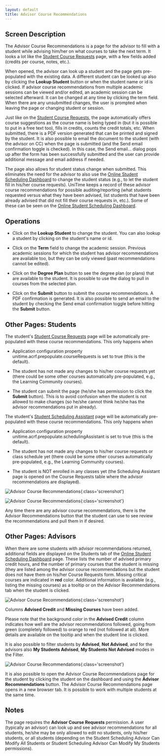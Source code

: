 ```yaml
---
layout: default
title: Advisor Course Recommendations
---
```



## Screen Description


 The Advisor Course Recommendations is a page for the advisor to fill with a student while advising him/her on what courses to take the next term. It looks a lot like the [Student Course Requests](student-course-requests) page, with a few fields added (credits per course, notes, etc.).


 When opened, the advisor can look up a student and the page gets pre-populated with the existing data. A different student can be looked up also by clicking the **Lookup Student** button or when the student name or id is clicked. If advisor course recommendations from multiple academic sessions can be viewed and/or edited, an academic session can be selected afterward. It can be changed at any time by clicking the term field. When there are any unsubmitted changes, the user is prompted when leaving the page or changing student or session.


 Just like on the [Student Course Requests](student-course-requests), the page automatically offers course suggestions as the course name is being typed in (but it is possible to put in a free text too), fills in credits, counts the credit totals, etc. When submitted, there is a PDF version generated that can be printed and signed by the student. It is also possible to email the document to the student (with the advisor on CC) when the page is submitted (and the Send email confirmation toggle is checked). In this case, the Send email... dialog pops up after the form has been successfully submitted and the user can provide additional message and email address if needed.


 The page also allows for student status change when submitted. This eliminates the need for the advisor to also use the [Online Student Scheduling Dashboard](online-student-scheduling-dashboard) to change the student status (e.g., to let the student fill in his/her course requests). UniTime keeps a record of these advisor course recommendations for possible auditing/reporting (what students requested versus what they have been advised, list students that have been already advised that did not fill their course requests in, etc.). Some of these can be seen on the [Online Student Scheduling Dashboard](online-student-scheduling-dashboard).

## Operations

* Click on the **Lookup Student** to change the student. You can also lookup a student by clicking on the student's name or id.

* Click on the **Term** field to change the academic session. Previous academic sessions for which the student has advisor recommendations are available too, but they can be only viewed (past recommendations cannot be edited).

* Click on the **Degree Plan** button to see the degree plan (or plans) that are available to the student. It is possible to use the dialog to pull in courses from the selected plan.

* Click on the **Submit** button to submit the course recommendations. A PDF confirmation is generated. It is also possible to send an email to the student by checking the Send email confirmation toggle before hitting the **Submit** button.

## Other Pages: Students


 The student's [Student Course Requests](student-course-requests) page will be automatically pre-populated with these course recommendations. This only happens when

* Application configuration property unitime.acrf.prepopulate.courseRequests is set to true (this is the default).

* The student has not made any changes to his/her course requests yet (there could be some other courses automatically pre-populated, e.g., the Learning Community courses).

* The student can submit the page (he/she has permission to click the **Submit** button). This is to avoid confusion when the student is not allowed to make changes (so he/she cannot think he/she has the advisor recommendations put in already).


 The student's [Student Scheduling Assistant](student-scheduling-assistant) page will be automatically pre-populated with these course recommendations. This only happens when

* Application configuration property unitime.acrf.prepopulate.schedulingAssistant is set to true (this is the default).

* The student has not made any changes to his/her course requests or class schedule yet (there could be some other courses automatically pre-populated, e.g., the Learning Community courses).

* The student is NOT enrolled in any classes yet (the Scheduling Assistant page is opened on the Course Requests table where the advisor recommendations are displayed).


![Advisor Course Recommendations](images/advisor-course-recommendations-1.png){:class='screenshot'}


![Advisor Course Recommendations](images/advisor-course-recommendations-2.png){:class='screenshot'}


 Any time there are any advisor course recommendations, there is the Advisor Recommendations button that the student can use to see review the recommendations and pull them in if desired.

## Other Pages: Advisors


 When there are some students with advisor recommendations returned, additional fields are displayed on the Students tab of the [Online Student Scheduling Dashboard](online-student-scheduling-dashboard) page. These lists the number of advised primary credit hours, and the number of primary courses that the student is missing (they are listed among the advisor course recommendations but the student does not have them on his/her Course Requests form. Missing critical courses are indicated in **red** color. Additional information is available (e.g., listing the missing courses) as a tooltip or on the Advisor Recommendations tab when the student is clicked.


![Advisor Course Recommendations](images/advisor-course-recommendations-3.png){:class='screenshot'}


 Columns **Advised Credit** and **Missing Courses** have been added.


 Please note that the background color in the **Advised Credit** column indicates how well are the advisor recommendations followed, going from green (completely followed) to orange to red (not followed at all). More details are available on the tooltip and when the student line is clicked.


 It is also possible to filter students by **Advised**, **Not Advised**, and for the advisors also **My Students Advised**, **My Students Not Advised** modes in the Filter.


![Advisor Course Recommendations](images/advisor-course-recommendations-4.png){:class='screenshot'}


 It is also possible to open the Advisor Course Recommendations page for the student by clicking the student on the dashboard and using the **Advisor Recommendations** button. The Advisor Course Recommendations page opens in a new browser tab. It is possible to work with multiple students at the same time.

## Notes


 The page requires the **Advisor Course Requests** permission. A user (typically an advisor) can look up and see advisor recommendations for all students, he/she may be only allowed to edit no students, only his/her students, or all students (depending on the Student Scheduling Advisor Can Modify All Students or Student Scheduling Advisor Can Modify My Students permissions).
